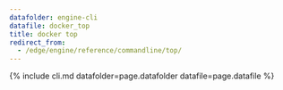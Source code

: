 ```yaml
---
datafolder: engine-cli
datafile: docker_top
title: docker top
redirect_from:
  - /edge/engine/reference/commandline/top/
---
```


<!--
Sorry, but the contents of this page are automatically generated from
Docker's source code. If you want to suggest a change to the text that appears
here, you'll need to find the string by searching this repo:

https://github.com/docker/cli
-->

{% include cli.md datafolder=page.datafolder datafile=page.datafile %}
